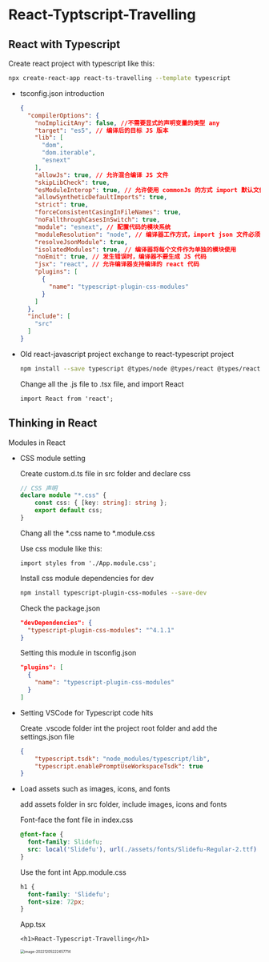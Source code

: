 # React-Typtscript-Travelling

## React with Typescript

Create react project with typescript like this:

```bash
npx create-react-app react-ts-travelling --template typescript
```

- tsconfig.json introduction

  ```json
  {
    "compilerOptions": {
      "noImplicitAny": false, //不需要显式的声明变量的类型 any
      "target": "es5", // 编译后的目标 JS 版本
      "lib": [
        "dom",
        "dom.iterable",
        "esnext"
      ],
      "allowJs": true, // 允许混合编译 JS 文件
      "skipLibCheck": true,
      "esModuleInterop": true, // 允许使用 commonJs 的方式 import 默认文件
      "allowSyntheticDefaultImports": true,
      "strict": true,
      "forceConsistentCasingInFileNames": true,
      "noFallthroughCasesInSwitch": true,
      "module": "esnext", // 配置代码的模块系统
      "moduleResolution": "node", // 编译器工作方式，import json 文件必须打开下面2项
      "resolveJsonModule": true,
      "isolatedModules": true, // 编译器将每个文件作为单独的模块使用
      "noEmit": true, // 发生错误时，编译器不要生成 JS 代码
      "jsx": "react", // 允许编译器支持编译的 react 代码
      "plugins": [
        {
          "name": "typescript-plugin-css-modules"
        }
      ]
    },
    "include": [
      "src"
    ]
  }
  ```

- Old react-javascript project exchange to react-typescript project

  ```bash
  npm install --save typescript @types/node @types/react @types/react-dom @types/jest
  ```

  Change all the .js file to .tsx file, and import React 

  ```tsx
  import React from 'react';
  ```



## Thinking in React

Modules in React

- CSS module setting

  Create custom.d.ts file in src folder and declare css

  ```typescript
  // CSS 声明    
  declare module "*.css" {
      const css: { [key: string]: string };
      export default css;
  }
  ```

  Chang all the *.css name to *.module.css

  Use css module like this:

  ```tsx
  import styles from './App.module.css';
  ```

  Install css module dependencies for dev

  ```bash
  npm install typescript-plugin-css-modules --save-dev
  ```

  Check the package.json

  ```json
  "devDependencies": {
    "typescript-plugin-css-modules": "^4.1.1"
  }
  ```

  Setting this module in tsconfig.json

  ```json
  "plugins": [
    {
      "name": "typescript-plugin-css-modules"
    }
  ]
  ```

- Setting VSCode for Typescript code hits

  Create .vscode folder int the project root folder and add the settings.json file

  ```json
  {
      "typescript.tsdk": "node_modules/typescript/lib",
      "typescript.enablePromptUseWorkspaceTsdk": true
  }
  ```

- Load assets such as images, icons, and fonts

  add assets folder in src folder, include images, icons and fonts

  Font-face the font file in index.css

  ```css
  @font-face {
    font-family: Slidefu;
    src: local('Slidefu'), url(./assets/fonts/Slidefu-Regular-2.ttf) format('truetype');
  }
  ```

  Use the font int App.module.css

  ```css
  h1 {
    font-family: 'Slidefu';
    font-size: 72px;
  }
  ```

  App.tsx

  ```tsx
  <h1>React-Typescript-Travelling</h1>
  ```

  <img src="https://markdown-res.oss-cn-hangzhou.aliyuncs.com/mdImgs/2022/12/05/20221205222500.png" alt="image-20221205222457714" style="zoom:50%;" />

  
